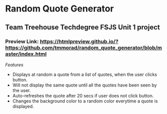 # Random Quote Generator
## Team Treehouse Techdegree FSJS Unit 1 project
### Preview Link: https://htmlpreview.github.io/?https://github.com/tmmorad/random_quote_generator/blob/master/index.html

*Features*
* Displays at random a quote from a list of quotes, when the user clicks button.
* Will not display the same quote until all the quotes have been seen by the user.
* Auto-refreshes the quote after 20 secs if user does not click button.
* Changes the background color to a random color everytime a quote is displayed.
